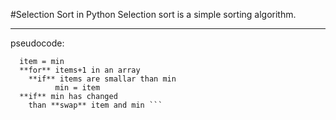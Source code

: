 #Selection Sort in Python
Selection sort is a simple sorting algorithm. 
***
pseudocode: 
``` **for** items in an array
  item = min 
  **for** items+1 in an array
    **if** items are smallar than min 
          min = item
  **if** min has changed
    than **swap** item and min ``` 

